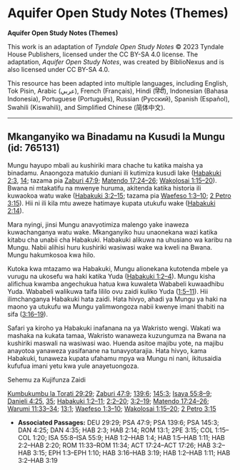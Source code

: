 # Aquifer Open Study Notes (Themes)

**Aquifer Open Study Notes (Themes)**

This work is an adaptation of *Tyndale Open Study Notes* © 2023 Tyndale House Publishers, licensed under the CC BY\-SA 4\.0 license. The adaptation, *Aquifer Open Study Notes*, was created by BiblioNexus and is also licensed under CC BY\-SA 4\.0\.

This resource has been adapted into multiple languages, including English, Tok Pisin, Arabic (عربي), French (Français), Hindi (हिंदी), Indonesian (Bahasa Indonesia), Portuguese (Português), Russian (Русский), Spanish (Español), Swahili (Kiswahili), and Simplified Chinese (简体中文).



--------------------------------

## Mkanganyiko wa Binadamu na Kusudi la Mungu (id: 765131)

Mungu hayupo mbali au kushiriki mara chache tu katika maisha ya binadamu. Anaongoza matukio duniani ili kutimiza kusudi lake ([Habakuki 2:3](https://ref.ly/Hab2:3), [14](https://ref.ly/Hab2:14); tazama pia [Zaburi 47:9](https://ref.ly/Ps47:9); [Matendo 17:24–26](https://ref.ly/Acts17:24-Acts17:26); [Wakolosai 1:15–20](https://ref.ly/Col1:15-Col1:20)). Bwana ni mtakatifu na mwenye huruma, akitenda katika historia ili kuwaokoa watu wake ([Habakuki 3:2–15](https://ref.ly/Hab3:2-Hab3:15); tazama pia [Waefeso 1:3–10](https://ref.ly/Eph1:3-Eph1:10); [2 Petro 3:15](https://ref.ly/2Pet3:15)). Hii ni ili kila mtu aweze hatimaye kupata utukufu wake ([Habakuki 2:14](https://ref.ly/Hab2:14)).

Mara nyingi, jinsi Mungu anavyotimiza malengo yake inaweza kuwachanganya watu wake. Mkanganyiko huu unaonekana wazi katika kitabu cha unabii cha Habakuki. Habakuki alikuwa na uhusiano wa karibu na Mungu. Nabii alihisi huru kushiriki wasiwasi wake wa kweli na Bwana. Mungu hakumkosoa kwa hilo.

Kutoka kwa mtazamo wa Habakuki, Mungu alionekana kutotenda mbele ya vurugu na ukosefu wa haki katika Yuda ([Habakuki 1:2–4](https://ref.ly/Hab1:2-Hab1:4)). Mungu kisha alifichua kwamba angechukua hatua kwa kuwaleta Wababeli kuwaadhibu Yuda. Wababeli walikuwa taifa lililo ovu zaidi kuliko Yuda ([1:5–11](https://ref.ly/Hab1:5-Hab1:11)). Hii ilimchanganya Habakuki hata zaidi. Hata hivyo, ahadi ya Mungu ya haki na maono ya utukufu wa Mungu yalimwongoza nabii kwenye imani thabiti na sifa ([3:16–19](https://ref.ly/Hab3:16-Hab3:19)).

Safari ya kiroho ya Habakuki inafanana na ya Wakristo wengi. Wakati wa mashaka na kukata tamaa, Wakristo wanaweza kuzungumza na Bwana na kushiriki maswali na wasiwasi wao. Huenda asitoe majibu yote, na majibu anayotoa yanaweza yasifanane na tunavyotarajia. Hata hivyo, kama Habakuki, tunaweza kupata ufahamu mpya wa Mungu ni nani, ikitusaidia kufufua imani yetu kwa yule anayetuongoza.

Sehemu za Kujifunza Zaidi

[Kumbukumbu la Torati 29:29](https://ref.ly/Deut29:29); [Zaburi 47:9](https://ref.ly/Ps47:9); [139:6](https://ref.ly/Ps139:6); [145:3](https://ref.ly/Ps145:3); [Isaya 55:8–9](https://ref.ly/Isa55:8-Isa55:9); [Danieli 4:25](https://ref.ly/Dan4:25), [35](https://ref.ly/Dan4:35); [Habakuki 1:2–11](https://ref.ly/Hab1:2-Hab1:11); [2:2–20](https://ref.ly/Hab2:2-Hab2:20); [3:2–19](https://ref.ly/Hab3:2-Hab3:19); [Matendo 17:24–26](https://ref.ly/Acts17:24-Acts17:26); [Warumi 11:33–34](https://ref.ly/Rom11:33-Rom11:34); [13:1](https://ref.ly/Rom13:1); [Waefeso 1:3–10](https://ref.ly/Eph1:3-Eph1:10); [Wakolosai 1:15–20](https://ref.ly/Col1:15-Col1:20); [2 Petro 3:15](https://ref.ly/2Pet3:15)

* **Associated Passages:** DEU 29:29; PSA 47:9; PSA 139:6; PSA 145:3; DAN 4:25; DAN 4:35; HAB 2:3; HAB 2:14; ROM 13:1; 2PE 3:15; COL 1:15–COL 1:20; ISA 55:8–ISA 55:9; HAB 1:2–HAB 1:4; HAB 1:5–HAB 1:11; HAB 2:2–HAB 2:20; ROM 11:33–ROM 11:34; ACT 17:24–ACT 17:26; HAB 3:2–HAB 3:15; EPH 1:3–EPH 1:10; HAB 3:16–HAB 3:19; HAB 1:2–HAB 1:11; HAB 3:2–HAB 3:19

